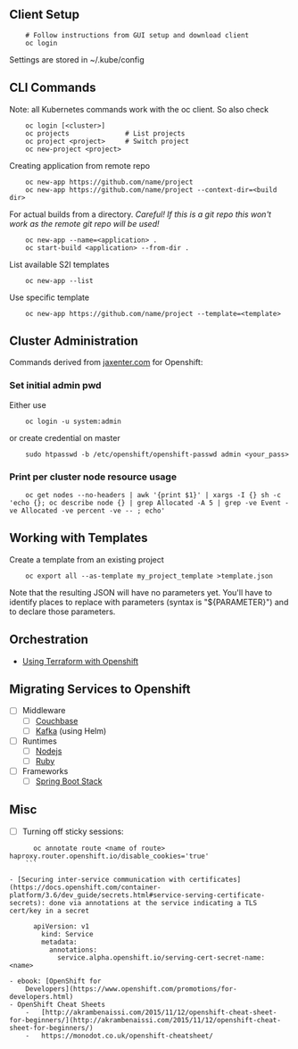 ## Client Setup
```shell
    # Follow instructions from GUI setup and download client
    oc login
```
Settings are stored in ~/.kube/config

## CLI Commands

Note: all Kubernetes commands work with the oc client. So also check <?add topic='Kubernetes'?>
```shell
    oc login [<cluster>]
    oc projects              # List projects
    oc project <project>     # Switch project
    oc new-project <project>
 ```   
Creating application from remote repo
```shell
    oc new-app https://github.com/name/project
    oc new-app https://github.com/name/project --context-dir=<build dir>
```    
For actual builds from a directory. *Careful! If this is a git repo this won't work as the remote git repo will be used!*
```shell
    oc new-app --name=<application> .
    oc start-build <application> --from-dir .
  ```  
List available S2I templates
```shell
    oc new-app --list
```
Use specific template
```shell
    oc new-app https://github.com/name/project --template=<template>
```
## Cluster Administration

Commands derived from [jaxenter.com](https://jaxenter.com/manage-container-resource-kubernetes-141977.html) for Openshift:

### Set initial admin pwd

Either use
```shell
    oc login -u system:admin
```
or create credential on master
```shell
    sudo htpasswd -b /etc/openshift/openshift-passwd admin <your_pass>
```
### Print per cluster node resource usage
```shell
    oc get nodes --no-headers | awk '{print $1}' | xargs -I {} sh -c 'echo {}; oc describe node {} | grep Allocated -A 5 | grep -ve Event -ve Allocated -ve percent -ve -- ; echo'
```
## Working with Templates

Create a template from an existing project
```shell
    oc export all --as-template my_project_template >template.json
  ```  
Note that the resulting JSON will have no parameters yet. You'll have to 
identify places to replace with parameters (syntax is "${PARAMETER}") and
to declare those parameters.

## Orchestration

- [Using Terraform with Openshift](https://medium.com/@fabiojose/platform-as-code-with-openshift-terraform-1da6af7348ce)

## Migrating Services to Openshift

- [ ] Middleware
  - [ ] [Couchbase](https://blog.couchbase.com/couchbase-on-openshift-in-action/)
  - [ ] [Kafka](https://www.nearform.com/blog/benchmarking-apache-kafka-deployed-on-openshift-with-helm/) (using Helm)
- [ ] Runtimes
  - [ ] [Nodejs](https://github.com/openshift/nodejs-ex.git)
  - [ ] [Ruby](https://github.com/openshift/ruby-ex.git)
- [ ] Frameworks
  - [ ] [Spring Boot Stack](https://access.redhat.com/documentation/en-us/reference_architectures/2017/html-single/spring_boot_microservices_on_red_hat_openshift_container_platform_3/index#software-stack)

## Misc

- [ ] Turning off sticky sessions: 
```shell
      oc annotate route <name of route> haproxy.router.openshift.io/disable_cookies='true'
    ```
    
- [Securing inter-service communication with certificates](https://docs.openshift.com/container-platform/3.6/dev_guide/secrets.html#service-serving-certificate-secrets): done via annotations at the service indicating a TLS cert/key in a secret
    
      apiVersion: v1
        kind: Service
        metadata:
          annotations:
            service.alpha.openshift.io/serving-cert-secret-name: <name>
    
- ebook: [OpenShift for
    Developers](https://www.openshift.com/promotions/for-developers.html)
- OpenShift Cheat Sheets
    -   [http://akrambenaissi.com/2015/11/12/openshift-cheat-sheet-for-beginners/](http://akrambenaissi.com/2015/11/12/openshift-cheat-sheet-for-beginners/)
    -   https://monodot.co.uk/openshift-cheatsheet/
